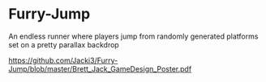 # Furry-Jump
An endless runner where players jump from randomly generated platforms set on a pretty parallax backdrop

https://github.com/Jacki3/Furry-Jump/blob/master/Brett_Jack_GameDesign_Poster.pdf
